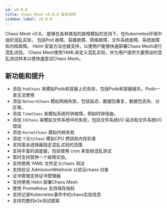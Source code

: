 ```yaml
---
id: v0.8.0
title: Chaos Mesh v0.8.0 版本说明
sidebar_label: v0.8.0
---
```


Chaos Mesh v0.8。 能够在各种类型的故障模拟的支持下，在Kubernetes环境中组织混乱实验， 包括Pod 故障、容器故障、网络故障、文件系统故障、系统故障和内核故障。 Helm 安装方法也被支持，以便用户能够快速部署Chaos Mesh进行混乱试验。 Chaos Mesh使用YAML来定义混乱实验，并为用户提供大量预设的混乱测试样本以便快速尝试Chaos Mesh。

## 新功能和提升

- 添加 `PodChaos` 来模拟Pods和容器上的失败，包括Pods和容器被杀，Pods一直无法使用
- 添加 `NetworkChaos` 模拟网络失败，包括延迟、数据包重复、数据包丢失、分区等。
- 添加 `TimeChaos` 来模拟系统时钟故障，例如时钟扭曲。
- 添加 `IOChaos` 来模拟文件系统中的失败，包括文件系统I/O 延迟和文件系统I/O 错误
- 添加 `KernelChaos` 模拟内核失败
- 添加 `个压力Chaos` 模拟CPU 燃烧和内存刻录
- 支持富余选择器指定混乱试验的范围
- 支持丰富的调度器，包括使用 cron 来安排混乱测试
- 暂时支持暂停一个故障实验。
- 支持使用 YAML 文件定义chaos 测试
- 支持验证 AdmissionWebhook 以验证chaos 对象
- 证书管理支持证书管理器
- 支持使用 Helm 部署Chaos Mesh
- 使用 Prometheus 支持保存指标
- 支持记录Kubernetes事件中的chaos实验信息
- 支持完整的e2e测试框架
